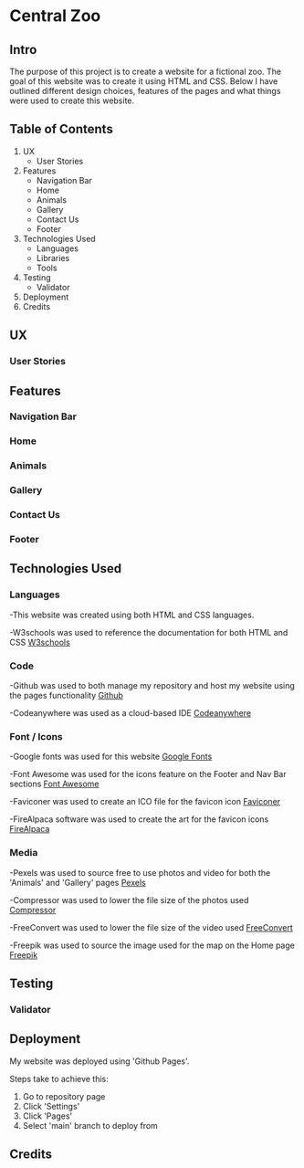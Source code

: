 # Central Zoo

## Intro

The purpose of this project is to create a website for a fictional zoo.
The goal of this website was to create it using HTML and CSS.
Below I have outlined different design choices, features of the pages
and what things were used to create this website.

## Table of Contents

1. UX
   - User Stories
2. Features
   - Navigation Bar
   - Home
   - Animals
   - Gallery
   - Contact Us
   - Footer
3. Technologies Used
   - Languages
   - Libraries
   - Tools
4. Testing
   - Validator
5. Deployment
6. Credits

## UX

### User Stories

## Features

### Navigation Bar

### Home

### Animals

### Gallery

### Contact Us

### Footer

## Technologies Used

### Languages

-This website was created using both HTML and CSS languages.

-W3schools was used to reference the documentation for both HTML and CSS [W3schools](https://www.w3schools.com)

### Code

-Github was used to both manage my repository and host my website using the pages functionality [Github](https://github.com)

-Codeanywhere was used as a cloud-based IDE [Codeanywhere](https://app.codeanywhere.com/)

### Font / Icons

-Google fonts was used for this website [Google Fonts](https://fonts.google.com)

-Font Awesome was used for the icons feature on the Footer and Nav Bar sections [Font Awesome](https://fontawesome.com)

-Faviconer was used to create an ICO file for the favicon icon [Faviconer](http://faviconer.com)

-FireAlpaca software was used to create the art for the favicon icons [FireAlpaca](https://firealpaca.com)

### Media

-Pexels was used to source free to use photos and video for both the 'Animals' and 'Gallery' pages [Pexels](https://www.pexels.com)

-Compressor was used to lower the file size of the photos used [Compressor](https://compressor.io)

-FreeConvert was used to lower the file size of the video used [FreeConvert](https://www.freeconvert.com)

-Freepik was used to source the image used for the map on the Home page [Freepik](https://www.freepik.com)

## Testing

### Validator

## Deployment

My website was deployed using 'Github Pages'.

Steps take to achieve this:

1. Go to repository page
2. Click 'Settings'
3. Click 'Pages'
4. Select 'main' branch to deploy from

## Credits
